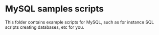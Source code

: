 
# MySQL samples scripts

This folder contains example scripts for MySQL, such as for instance SQL scripts creating databases, etc for you.
